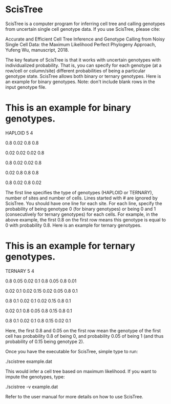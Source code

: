 # ScisTree

ScisTree is a computer program for inferring cell tree and calling genotypes from uncertain single cell genotype data. If you use ScisTree, please cite: 

Accurate and Efficient Cell Tree Inference and Genotype Calling from Noisy Single Cell Data: the Maximum Likelihood Perfect Phylogeny Approach, Yufeng Wu, manuscript, 2018.

The key feature of ScisTree is that it works with uncertain genotypes with individualized probability. That is, you can specify for each genotype (at a row/cell or column/site) different probabilities of being a particular genotype state. ScisTree allows both binary or ternary genotypes. Here is an example for binary genotypes. Note: don't include blank rows in the input genotype file.

# This is an example for binary genotypes.
HAPLOID 5 4

0.8 0.02 0.8 0.8

0.02 0.02 0.02 0.8

0.8 0.02 0.02 0.8

0.02 0.8 0.8 0.8

0.8 0.02 0.8 0.02

The first line specifies the type of genotypes (HAPLOID or TERNARY), number of sites and number of cells. Lines started with # are ignored by ScisTree. You should have one line for each site. For each line, specify the probability of being genotype 0 (for binary genotypes) or being 0 and 1 (consecutively for ternary genotypes) for each cells. For example, in the above example, the first 0.8 on the first row means this genotype is equal to 0 with probability 0.8. Here is an example for ternary genotypes.

# This is an example for ternary genotypes.
TERNARY 5 4

0.8 0.05 0.02 0.1 0.8 0.05 0.8 0.01

0.02 0.1 0.02 0.15 0.02 0.05 0.8 0.1

0.8 0.1 0.02 0.1 0.02 0.15 0.8 0.1

0.02 0.1 0.8 0.05 0.8 0.15 0.8 0.1

0.8 0.1 0.02 0.1 0.8 0.15 0.02 0.1

Here, the first 0.8 and 0.05 on the first row mean the genotype of the first cell has probability 0.8 of being 0, and probability 0.05 of being 1 (and thus probability of 0.15 being genotype 2).

Once you have the executable for ScisTree, simple type to run:

./scistree example.dat

This would infer a cell tree based on maximum likelihood. If you want to impute the genotypes, type:

./scistree -v example.dat

Refer to the user manual for more details on how to use ScisTree.
